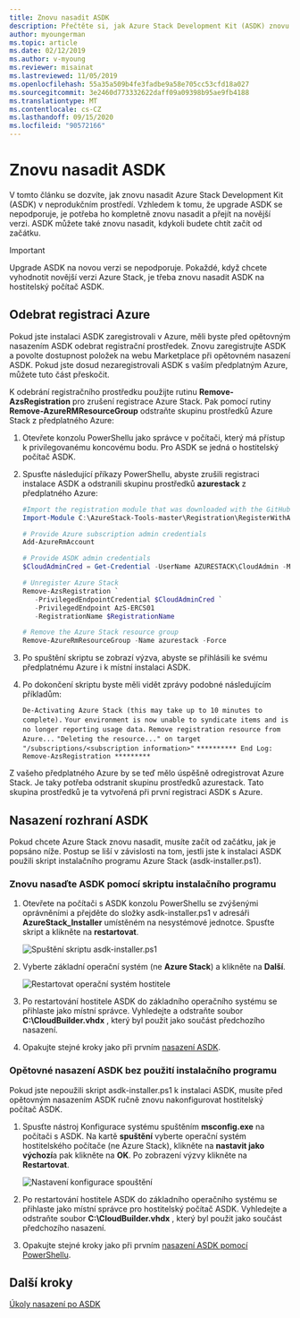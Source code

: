 ```yaml
---
title: Znovu nasadit ASDK
description: Přečtěte si, jak Azure Stack Development Kit (ASDK) znovu nasadit.
author: myoungerman
ms.topic: article
ms.date: 02/12/2019
ms.author: v-myoung
ms.reviewer: misainat
ms.lastreviewed: 11/05/2019
ms.openlocfilehash: 55a35a509b4fe3fadbe9a58e705cc53cfd18a027
ms.sourcegitcommit: 3e2460d773332622daff09a09398b95ae9fb4188
ms.translationtype: MT
ms.contentlocale: cs-CZ
ms.lasthandoff: 09/15/2020
ms.locfileid: "90572166"
---
```

# <a name="redeploy-the-asdk"></a>Znovu nasadit ASDK
V tomto článku se dozvíte, jak znovu nasadit Azure Stack Development Kit (ASDK) v neprodukčním prostředí. Vzhledem k tomu, že upgrade ASDK se nepodporuje, je potřeba ho kompletně znovu nasadit a přejít na novější verzi. ASDK můžete také znovu nasadit, kdykoli budete chtít začít od začátku.

> [!IMPORTANT]
> Upgrade ASDK na novou verzi se nepodporuje. Pokaždé, když chcete vyhodnotit novější verzi Azure Stack, je třeba znovu nasadit ASDK na hostitelský počítač ASDK.

## <a name="remove-azure-registration"></a>Odebrat registraci Azure 
Pokud jste instalaci ASDK zaregistrovali v Azure, měli byste před opětovným nasazením ASDK odebrat registrační prostředek. Znovu zaregistrujte ASDK a povolte dostupnost položek na webu Marketplace při opětovném nasazení ASDK. Pokud jste dosud nezaregistrovali ASDK s vaším předplatným Azure, můžete tuto část přeskočit.

K odebrání registračního prostředku použijte rutinu **Remove-AzsRegistration** pro zrušení registrace Azure Stack. Pak pomocí rutiny **Remove-AzureRMResourceGroup** odstraňte skupinu prostředků Azure Stack z předplatného Azure:

1. Otevřete konzolu PowerShellu jako správce v počítači, který má přístup k privilegovanému koncovému bodu. Pro ASDK se jedná o hostitelský počítač ASDK.

2. Spusťte následující příkazy PowerShellu, abyste zrušili registraci instalace ASDK a odstranili skupinu prostředků **azurestack** z předplatného Azure:

   ```powershell    
   #Import the registration module that was downloaded with the GitHub tools
   Import-Module C:\AzureStack-Tools-master\Registration\RegisterWithAzure.psm1

   # Provide Azure subscription admin credentials
   Add-AzureRmAccount

   # Provide ASDK admin credentials
   $CloudAdminCred = Get-Credential -UserName AZURESTACK\CloudAdmin -Message "Enter the cloud domain credentials to access the privileged endpoint"

   # Unregister Azure Stack
   Remove-AzsRegistration `
      -PrivilegedEndpointCredential $CloudAdminCred `
      -PrivilegedEndpoint AzS-ERCS01
      -RegistrationName $RegistrationName

   # Remove the Azure Stack resource group
   Remove-AzureRmResourceGroup -Name azurestack -Force
   ```

3. Po spuštění skriptu se zobrazí výzva, abyste se přihlásili ke svému předplatnému Azure i k místní instalaci ASDK.
4. Po dokončení skriptu byste měli vidět zprávy podobné následujícím příkladům:

    `De-Activating Azure Stack (this may take up to 10 minutes to complete).` `Your environment is now unable to syndicate items and is no longer reporting usage data.`
    `Remove registration resource from Azure...`
    `"Deleting the resource..." on target "/subscriptions/<subscription information>"`
    `********** End Log: Remove-AzsRegistration *********`



Z vašeho předplatného Azure by se teď mělo úspěšně odregistrovat Azure Stack. Je taky potřeba odstranit skupinu prostředků azurestack. Tato skupina prostředků je ta vytvořená při první registraci ASDK s Azure.

## <a name="deploy-the-asdk"></a>Nasazení rozhraní ASDK
Pokud chcete Azure Stack znovu nasadit, musíte začít od začátku, jak je popsáno níže. Postup se liší v závislosti na tom, jestli jste k instalaci ASDK použili skript instalačního programu Azure Stack (asdk-installer.ps1).

### <a name="redeploy-the-asdk-using-the-installer-script"></a>Znovu nasaďte ASDK pomocí skriptu instalačního programu
1. Otevřete na počítači s ASDK konzolu PowerShellu se zvýšenými oprávněními a přejděte do složky asdk-installer.ps1 v adresáři **AzureStack_Installer** umístěném na nesystémové jednotce. Spusťte skript a klikněte na **restartovat**.

   ![Spuštění skriptu asdk-installer.ps1](media/asdk-redeploy/1.png)

2. Vyberte základní operační systém (ne **Azure Stack**) a klikněte na **Další**.

   ![Restartovat operační systém hostitele](media/asdk-redeploy/2.png)

3. Po restartování hostitele ASDK do základního operačního systému se přihlaste jako místní správce. Vyhledejte a odstraňte soubor **C:\CloudBuilder.vhdx** , který byl použit jako součást předchozího nasazení.

4. Opakujte stejné kroky jako při prvním [nasazení ASDK](asdk-install.md).

### <a name="redeploy-the-asdk-without-using-the-installer"></a>Opětovné nasazení ASDK bez použití instalačního programu
Pokud jste nepoužili skript asdk-installer.ps1 k instalaci ASDK, musíte před opětovným nasazením ASDK ručně znovu nakonfigurovat hostitelský počítač ASDK.

1. Spusťte nástroj Konfigurace systému spuštěním **msconfig.exe** na počítači s ASDK. Na kartě **spuštění** vyberte operační systém hostitelského počítače (ne Azure Stack), klikněte na **nastavit jako výchozí**a pak klikněte na **OK**. Po zobrazení výzvy klikněte na **Restartovat**.

      ![Nastavení konfigurace spouštění](media/asdk-redeploy/4.png)

2. Po restartování hostitele ASDK do základního operačního systému se přihlaste jako místní správce pro hostitelský počítač ASDK. Vyhledejte a odstraňte soubor **C:\CloudBuilder.vhdx** , který byl použit jako součást předchozího nasazení.

3. Opakujte stejné kroky jako při prvním [nasazení ASDK pomocí PowerShellu](asdk-deploy-powershell.md).


## <a name="next-steps"></a>Další kroky
[Úkoly nasazení po ASDK](asdk-post-deploy.md)




